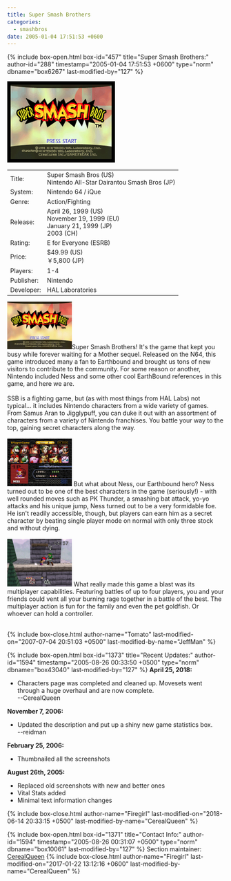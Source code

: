 ```yaml
---
title: Super Smash Brothers
categories:
  - smashbros
date: 2005-01-04 17:51:53 +0600
---
```

{% include box-open.html box-id="457" title="Super Smash Brothers:" author-id="288" timestamp="2005-01-04 17:51:53 +0600" type="norm" dbname="box6267" last-modified-by="127" %}
<div class="gameinfo">
	<img src="title.png" alt="Super Smash Bros" />
	<table valign="top">
		<tr>
			<td class="label">Title:</td>
			<td>Super Smash Bros (US)<br />Nintendo All-Star Dairantou Smash Bros (JP)</td>
		</tr>
		<tr>
			<td class="label">System:</td>
			<td>Nintendo 64 / iQue</td>
		</tr>
		<tr>
			<td class="label">Genre:</td>
			<td>Action/Fighting</td>
		</tr>
		<tr>
			<td class="label">Release:</td>
			<td>April 26, 1999 (US)<br />November 19, 1999 (EU)<br />January 21, 1999 (JP)<br />2003 (CH)</td>
		</tr>
		<tr>
			<td class="label">Rating:</td>
			<td>E for Everyone (ESRB)</td>
		</tr>
		<tr>
			<td class="label">Price:</td>
			<td>$49.99 (US)<br />￥5,800 (JP)</td>
		</tr>
		<tr>
			<td class="label">Players:</td>
			<td>1-4</td>
		</tr>
		<tr>
			<td class="label">Publisher:</td>
			<td>Nintendo</td>
		</tr>
		<tr>
			<td class="label">Developer:</td>
			<td>HAL Laboratories</td>
		</tr>
	</table>
</div>
<p><img class="picleft" src="screenshots/smstitle.gif" alt="Press Start!" />Super Smash Brothers! It's the game that kept you busy while forever waiting for a Mother sequel. Released on the N64, this game introduced many a fan to Earthbound and brought us tons of new visitors to contribute to the community. For some reason or another, Nintendo included Ness and some other cool EarthBound references in this game, and here we are.<br />
<br />
SSB is a fighting game, but (as with most things from HAL Labs) not typical... it includes Nintendo characters from a wide variety of games. From Samus Aran to Jigglypuff, you can duke it out with an assortment of characters from a variety of Nintendo franchises. You battle your way to the top, gaining secret characters along the way.<br />
<br />
<img class="picright" src="screenshots/selectness.gif" alt="Select Your Character!" />
But what about Ness, our Earthbound hero? Ness turned out to be one of the best characters in the game (seriously!) - with well rounded moves such as PK Thunder, a smashing bat attack, yo-yo attacks and his unique jump, Ness turned out to be a very formidable foe. He isn't readily accessible, though, but players can earn him as a secret character by beating single player mode on normal with only three stock and without dying.<br />
<br />
<img class="picleft" src="screenshots/nessvslink.gif" alt="Ness vs. Link" />
What really made this game a blast was its multiplayer capabilities. Featuring battles of up to four players, you and your friends could vent all your burning rage together in a battle of the best. The multiplayer action is fun for the family and even the pet goldfish. Or whoever can hold a controller.</p>
<br  class="cleary" />
{% include box-close.html author-name="Tomato" last-modified-on="2007-07-04 20:51:03 +0500" last-modified-by-name="JeffMan" %}

{% include box-open.html box-id="1373" title="Recent Updates:" author-id="1594" timestamp="2005-08-26 00:33:50 +0500" type="norm" dbname="box43040" last-modified-by="127" %}
<b>April 25, 2018:</b>
<ul><li>Characters page was completed and cleaned up. Movesets went through a huge overhaul and are now complete.<br />--CerealQueen</li></ul>


<b>November 7, 2006:</b>
<ul><li>Updated the description and put up a shiny new game statistics box.<br />--reidman</li></ul>

<b>February 25, 2006:</b>
<ul><li>Thumbnailed all the screenshots</li></ul>

<b>August 26th, 2005:</b>
<ul>
<li>Replaced old screenshots with new and better ones</li>
<li>Vital Stats added</li>
<li>Minimal text information changes</li>
</ul>
{% include box-close.html author-name="Firegirl" last-modified-on="2018-06-14 20:33:15 +0500" last-modified-by-name="CerealQueen" %}

{% include box-open.html box-id="1371" title="Contact Info:" author-id="1594" timestamp="2005-08-26 00:31:07 +0500" type="norm" dbname="box10061" last-modified-by="127" %}
<table1 />
 Section maintainer:
<table2 />
 <a href="https://forum.starmen.net/members/CerealQueen">CerealQueen</a>
<table3 />
{% include box-close.html author-name="Firegirl" last-modified-on="2017-01-22 13:12:16 +0600" last-modified-by-name="CerealQueen" %}
